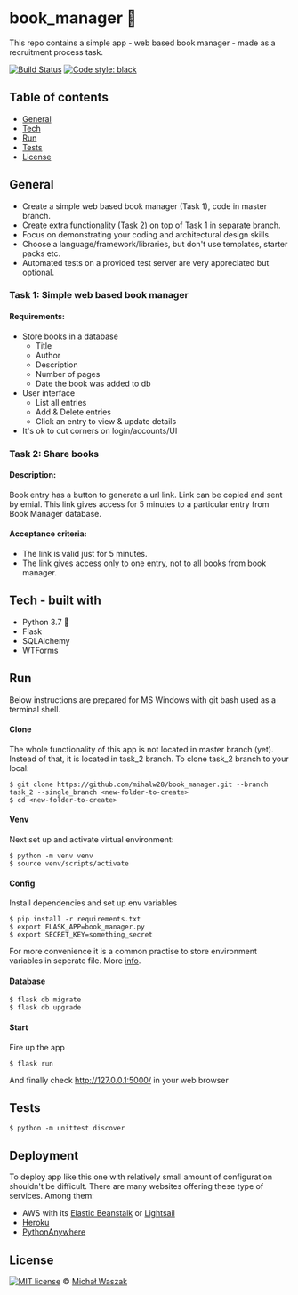 # book_manager :book:
This repo contains a simple app - web based book manager - made as a recruitment process task.

[![Build Status](https://travis-ci.org/mihalw28/book_manager.svg?branch=master)](https://travis-ci.org/mihalw28/book_manager) [![Code style: black](https://img.shields.io/badge/code%20style-black-000000.svg)](https://github.com/ambv/black)


## Table of contents
 - [General](General)
 - [Tech](Tech)
 - [Run](Run)
 - [Tests](Tests)
 - [License](License)
 
 
## General 
 - Create a simple web based book manager (Task 1), code in master branch.
 - Create extra functionality (Task 2) on top of Task 1 in separate branch.
 - Focus on demonstrating your coding and architectural design skills.
 - Choose a language/framework/libraries, but don't use templates, starter packs etc.
 - Automated tests on a provided test server are very appreciated but optional.
 
 
 ### Task 1: Simple web based book manager
 
 #### Requirements:
  - Store books in a database
    - Title
    - Author
    - Description
    - Number of pages
    - Date the book was added to db
  - User interface
    - List all entries
    - Add & Delete entries
    - Click an entry to view & update details
  - It's ok to cut corners on login/accounts/UI
  
  
### Task 2: Share books

#### Description:
  Book entry has a button to generate a url link. Link can be copied and sent by emial. This link gives access for 5 minutes to a particular entry from Book Manager database.
#### Acceptance criteria:
  - The link is valid just for 5 minutes.
  - The link gives access only to one entry, not to all books from book manager.
  

## Tech - built with
  - Python 3.7 :snake:
  - Flask
  - SQLAlchemy
  - WTForms
  
  
## Run

Below instructions are prepared for MS Windows with git bash used as a terminal shell.

#### Clone
The whole functionality of this app is not located in master branch (yet). Instead of that, it is located in task_2 branch. To clone task_2 branch to your local:
```
$ git clone https://github.com/mihalw28/book_manager.git --branch task_2 --single_branch <new-folder-to-create>
$ cd <new-folder-to-create>
```

#### Venv
Next set up and activate virtual environment:
```
$ python -m venv venv
$ source venv/scripts/activate
```

#### Config
Install dependencies and set up env variables
```
$ pip install -r requirements.txt
$ export FLASK_APP=book_manager.py
$ export SECRET_KEY=something_secret
```
For more convenience it is a common practise to store environment variables in seperate file. More [info](https://exploreflask.com/en/latest/configuration.html#the-simple-case).  

#### Database
```
$ flask db migrate
$ flask db upgrade
```

#### Start
Fire up the app
```
$ flask run
```
And finally check http://127.0.0.1:5000/ in your web browser


## Tests

```
$ python -m unittest discover
```


## Deployment

To deploy app like this one with relatively small amount of configuration shouldn't be difficult. There are many websites offering these type of services. Among them:
 - AWS with its [Elastic Beanstalk](https://aws.amazon.com/elasticbeanstalk/) or [Lightsail](https://aws.amazon.com/lightsail/)
 - [Heroku](https://www.heroku.com/)
 - [PythonAnywhere](https://www.pythonanywhere.com/)


## License

[![MIT license](http://img.shields.io/badge/license-MIT-brightgreen.svg)](http://opensource.org/licenses/MIT) © [Michał Waszak](https://github.com/mihalw28)
